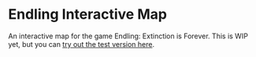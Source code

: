 # Endling Interactive Map
An interactive map for the game Endling: Extinction is Forever.
This is WIP yet, but you can [try out the test version here](https://apceniy.github.io/EndlingInteractiveMap/).